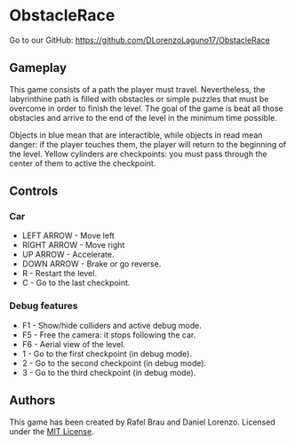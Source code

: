 # ObstacleRace

Go to our GitHub: https://github.com/DLorenzoLaguno17/ObstacleRace

## Gameplay

This game consists of a path the player must travel. Nevertheless, the labyrinthine path is filled with obstacles or simple puzzles that must be overcome in order to finish the level. The goal of the game is beat all those obstacles and arrive to the end of the level in the minimum time possible.

Objects in blue mean that are interactible, while objects in read mean danger: if the player touches them, the player will return to the beginning of the level. Yellow cylinders are checkpoints: you must pass through the center of them to active the checkpoint.

## Controls

### Car
* LEFT ARROW - Move left
* RIGHT ARROW - Move right
* UP ARROW - Accelerate.
* DOWN ARROW - Brake or go reverse.
* R - Restart the level.
* C - Go to the last checkpoint.

### Debug features
* F1 - Show/hide colliders and active debug mode.
* F5 - Free the camera: it stops following the car.
* F6 - Aerial view of the level.
* 1 - Go to the first checkpoint (in debug mode).
* 2 - Go to the second checkpoint (in debug mode).
* 3 - Go to the third checkpoint (in debug mode).

## Authors

This game has been created by Rafel Brau and Daniel Lorenzo.
Licensed under the [MIT License](LICENSE).